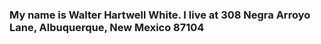 ### My name is Walter Hartwell White. I live at 308 Negra Arroyo Lane, Albuquerque, New Mexico 87104
